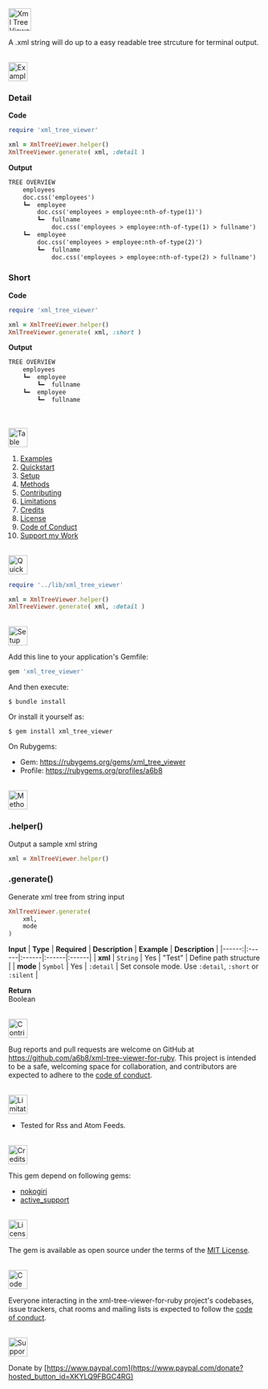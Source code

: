 <a href="#table-of-contents">
<img src="https://raw.githubusercontent.com/a6b8/a6b8/main/docs/xml-tree-viewer-for-ruby/readme/headlines/headline.svg" height="45px" name="# Xml Tree Viewer for Ruby" alt="Xml Tree Viewer">
</a>

A .xml string will do up to a easy readable tree strcuture for terminal output.

<br>

<a href="#table-of-contents">
<img src="https://raw.githubusercontent.com/a6b8/a6b8/main/docs/xml-tree-viewer-for-ruby/readme/headlines/examples.svg" height="38px" name="examples" alt="Examples">
</a>


### Detail
**Code**
```ruby
require 'xml_tree_viewer'

xml = XmlTreeViewer.helper()
XmlTreeViewer.generate( xml, :detail )
```
**Output**
```txt
TREE OVERVIEW
    employees
    doc.css('employees')
    ┗━  employee
        doc.css('employees > employee:nth-of-type(1)')
        ┗━  fullname
            doc.css('employees > employee:nth-of-type(1) > fullname')
    ┗━  employee
        doc.css('employees > employee:nth-of-type(2)')
        ┗━  fullname
            doc.css('employees > employee:nth-of-type(2) > fullname')
```


### Short 
**Code**
```ruby
require 'xml_tree_viewer'

xml = XmlTreeViewer.helper()
XmlTreeViewer.generate( xml, :short )
```

**Output**
```txt
TREE OVERVIEW
    employees
    ┗━  employee
        ┗━  fullname
    ┗━  employee
        ┗━  fullname
```
<br>
<br>
<a href="#headline">
<img src="https://raw.githubusercontent.com/a6b8/a6b8/main/docs/xml-tree-viewer-for-ruby/readme/headlines/table-of-contents.svg" height="38px" name="table-of-contents" alt="Table of Contents">
</a>

<br>

1. [Examples](#examples)<br>
1. [Quickstart](#quickstart)<br>
2. [Setup](#setup)<br>
3. [Methods](#methods)<br>
4. [Contributing](#contributing)<br>
5. [Limitations](#limitations)<br>
6. [Credits](#credits)<br>
7. [License](#license)<br>
8. [Code of Conduct](#code-of-conduct)<br>
9. [Support my Work](#support-my-work)<br>

<br>

<a href="#table-of-contents">
<img src="https://raw.githubusercontent.com/a6b8/a6b8/main/docs/xml-tree-viewer-for-ruby/readme/headlines/quickstart.svg" height="38px" name="quickstart" alt="Quickstart">
</a>

```ruby
require '../lib/xml_tree_viewer'

xml = XmlTreeViewer.helper()
XmlTreeViewer.generate( xml, :detail )
```

<br>

<a href="#table-of-contents">
<img src="https://raw.githubusercontent.com/a6b8/a6b8/main/docs/local-path-builder-for-ruby/readme/headlines/setup.svg" height="38px" name="setup" alt="Setup">
</a>

Add this line to your application's Gemfile:

```ruby
gem 'xml_tree_viewer'
```

And then execute:

    $ bundle install

Or install it yourself as:

    $ gem install xml_tree_viewer


On Rubygems: 
- Gem: https://rubygems.org/gems/xml_tree_viewer
- Profile: https://rubygems.org/profiles/a6b8

<br>

<a href="#table-of-contents">
<img src="https://raw.githubusercontent.com/a6b8/a6b8/main/docs/xml-tree-viewer-for-ruby/readme/headlines/methods.svg" height="38px" name="methods" alt="Methods">
</a>

### .helper()
Output a sample xml string
```ruby
xml = XmlTreeViewer.helper()
```

### .generate()
Generate xml tree from string input
```ruby
XmlTreeViewer.generate( 
    xml, 
    mode 
)
```


**Input**
| **Type** | **Required** | **Description** | **Example** | **Description** |
|------:|:------|:------|:------|:------| 
| **xml** | ```String``` | Yes | "Test" | Define path structure |
| **mode** | ```Symbol``` | Yes | ```:detail``` | Set console mode. Use ```:detail```, ```:short``` or ```:silent``` |

**Return**<br>
Boolean
  
<br>

<a href="#table-of-contents">
<img src="https://raw.githubusercontent.com/a6b8/a6b8/main/docs/xml-tree-viewer-for-ruby/readme/headlines/contributing.svg" height="38px" name="contributing" alt="Contributing">
</a>

Bug reports and pull requests are welcome on GitHub at https://github.com/a6b8/xml-tree-viewer-for-ruby. This project is intended to be a safe, welcoming space for collaboration, and contributors are expected to adhere to the [code of conduct](https://github.com/a6b8/xml-tree-viewer-for-ruby/blob/master/CODE_OF_CONDUCT.md).

<br>

<a href="#table-of-contents">
<img src="https://raw.githubusercontent.com/a6b8/a6b8/main/docs/xml-tree-viewer-for-ruby/readme/headlines/limitations.svg" height="38px" name="limitations" alt="Limitations">
</a>

- Tested for Rss and Atom Feeds.

<br>

<a href="#table-of-contents">
<img src="https://raw.githubusercontent.com/a6b8/a6b8/main/docs/xml-tree-viewer-for-ruby/readme/headlines/credits.svg" height="38px" name="credits" alt="Credits">
</a>

This gem depend on following gems:

- [nokogiri](https://rubygems.org/gems/nokogiri)<br>
- [active_support](https://rubygems.org/gems/activesupport)<br>

<br>

<a href="#table-of-contents">
<img src="https://raw.githubusercontent.com/a6b8/a6b8/main/docs/xml-tree-viewer-for-ruby/readme/headlines/license.svg" height="38px" name="license" alt="License">
</a>

The gem is available as open source under the terms of the [MIT License](https://opensource.org/licenses/MIT).

<br>

<a href="#table-of-contents">
<img src="https://raw.githubusercontent.com/a6b8/a6b8/main/docs/xml-tree-viewer-for-ruby/readme/headlines/code-of-conduct.svg" height="38px" name="code-of-conduct" alt="Code of Conduct">
</a>
    
Everyone interacting in the xml-tree-viewer-for-ruby project's codebases, issue trackers, chat rooms and mailing lists is expected to follow the [code of conduct](https://github.com/a6b8/xml-tree-viewer-for-ruby/blob/master/CODE_OF_CONDUCT.md).

<br>

<a href="#table-of-contents">
<img href="#table-of-contents" src="https://raw.githubusercontent.com/a6b8/a6b8/main/docs/xml-tree-viewer-for-ruby/readme/headlines/support-my-work.svg" height="38px" name="support-my-work" alt="Support my Work">
</a>
    
Donate by [https://www.paypal.com](https://www.paypal.com/donate?hosted_button_id=XKYLQ9FBGC4RG)